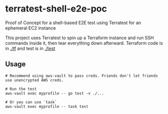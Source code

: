 # terratest-shell-e2e-poc
Proof of Concept for a shell-based E2E test using Terratest for an ephemeral EC2 instance

This project uses Terratest to spin up a Terraform instance and run SSH commands inside it, then tear everything down afterward. Terraform code is in [./tf](./tf) and test is in [./test](./test)

## Usage

```shell
# Recommend using aws-vault to pass creds. Friends don't let friends use unencrypted AWS creds.

# Run the test
aws-vault exec myprofile -- go test -v ./...

# Or you can use `task`
aws-vault exec myprofile -- task test
```
